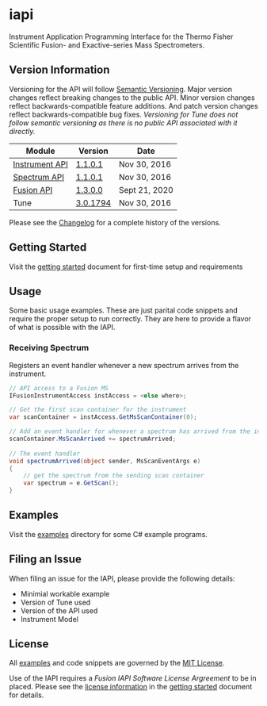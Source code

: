 # iapi
Instrument Application Programming Interface for the Thermo Fisher Scientific Fusion- and Exactive-series  Mass Spectrometers.

## Version Information

Versioning for the API will follow [Semantic Versioning](http://semver.org/). Major version changes reflect breaking changes to the public API. Minor version changes reflect backwards-compatible feature additions. And patch version changes reflect backwards-compatible bug fixes. *Versioning for Tune does not follow semantic versioning as there is no public API associated with it directly.*

| Module | Version | Date |
|-----|---------|------|
|[Instrument API](https://github.com/thermofisherlsms/iapi/blob/master/lib/API-2.0.dll) | [1.1.0.1](https://github.com/thermofisherlsms/iapi/blob/master/changelog.md#301794-nov-30-2016)|Nov 30, 2016|
|[Spectrum API](https://github.com/thermofisherlsms/iapi/blob/master/lib/Spectrum-1.0.dll) | [1.1.0.1](https://github.com/thermofisherlsms/iapi/blob/master/changelog.md#301794-nov-30-2016)|Nov 30, 2016|
|[Fusion API](https://github.com/thermofisherlsms/iapi/blob/master/lib/fusion/Fusion.API-1.0.dll) |  [1.3.0.0](https://github.com/thermofisherlsms/iapi/blob/master/changelog.md#22178-nov-7-2016)|Sept 21, 2020|
|Tune |  [3.0.1794](https://github.com/thermofisherlsms/iapi/blob/master/changelog.md#301794-nov-30-2016)|Nov 30, 2016|

Please see the [Changelog](https://github.com/thermofisherlsms/iapi/blob/master/changelog.md) for a complete history of the versions.

## Getting Started

Visit the [getting started](https://github.com/thermofisherlsms/iapi/blob/master/GettingStarted.md) document for first-time setup and requirements

## Usage

Some basic usage examples. These are just parital code snippets and require the proper setup to run correctly. They are here to provide a flavor of what is possible with the IAPI.

### Receiving Spectrum

Registers an event handler whenever a new spectrum arrives from the instrument.

```csharp
// API access to a Fusion MS
IFusionInstrumentAccess instAccess = <else where>; 

// Get the first scan container for the instrument
var scanContainer = instAccess.GetMsScanContainer(0);

// Add an event handler for whenever a spectrum has arrived from the instrument
scanContainer.MsScanArrived += spectrumArrived;
 
// The event handler
void spectrumArrived(object sender, MsScanEventArgs e)
{
	// get the spectrum from the sending scan container
	var spectrum = e.GetScan();
}

```



## Examples

Visit the [examples](https://github.com/thermofisherlsms/iapi/tree/master/examples) directory for some C# example programs.

## Filing an Issue

When filing an issue for the IAPI, please provide the following details:

* Minimial workable example
* Version of Tune used
* Version of the API used
* Instrument Model

## License

All [examples](https://github.com/thermofisherlsms/iapi/tree/master/examples) and code snippets are governed by the [MIT License](https://github.com/thermofisherlsms/iapi/blob/master/LICENSE).

Use of the IAPI requires a *Fusion IAPI Software License Argreement* to be in placed. Please see the [license information](https://github.com/thermofisherlsms/iapi/blob/master/GettingStarted.md#legal-requirements) in the [getting started](https://github.com/thermofisherlsms/iapi/blob/master/GettingStarted.md) document for details. 
